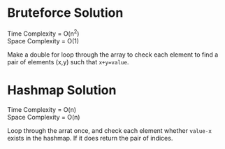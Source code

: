 # Bruteforce Solution
Time Complexity     = O(n<sup>2</sup>)\
Space Complexity    = O(1)

Make a double for loop through the array to check each element to find a pair of elements (x,y) such that `x+y=value`.

# Hashmap Solution
Time Complexity     = O(n)\
Space Complexity    = O(n)

Loop through the arrat once, and check each element whether `value-x` exists in the hashmap. If it does return the pair of indices.